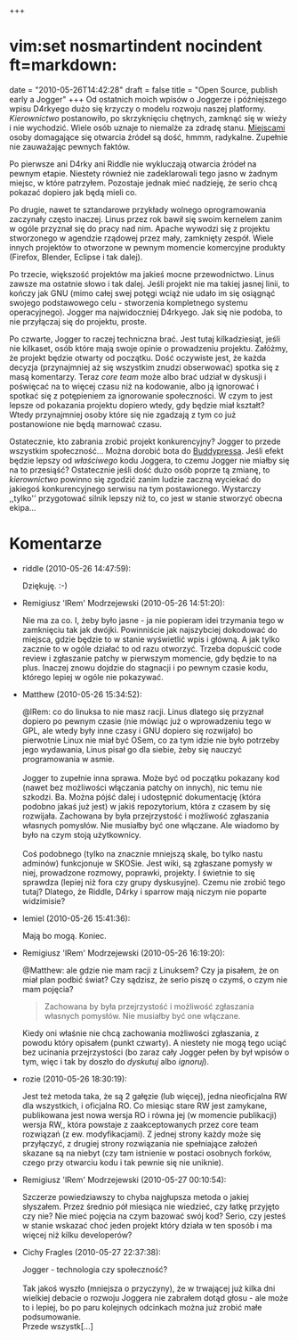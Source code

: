 +++
# vim:set nosmartindent nocindent ft=markdown:
date = "2010-05-26T14:42:28"
draft = false
title = "Open Source, publish early a Jogger"
+++
Od ostatnich moich wpisów o Joggerze i późniejszego wpisu D4rkyego dużo się
krzyczy o modelu rozwoju naszej platformy. _Kierownictwo_ postanowiło, po
skrzyknięciu chętnych, zamknąć się w wieży i nie wychodzić. Wiele osób uznaje
to niemalże za zdradę stanu.
[Miejscami](%20http://blog.radmen.info/2010/05/25/go-opensource-jogger-v3/)
osoby domagające się otwarcia źródeł są dość, hmmm, radykalne. Zupełnie nie
zauważając pewnych faktów.

Po pierwsze ani D4rky ani Riddle nie wykluczają otwarcia źródeł na pewnym
etapie. Niestety również nie zadeklarowali tego jasno w żadnym miejsc, w które
patrzyłem. Pozostaje jednak mieć nadzieję, że serio chcą pokazać dopiero jak
będą mieli co.

Po drugie, nawet te sztandarowe przykłady wolnego oprogramowania zaczynały
często inaczej. Linus przez rok bawił się swoim kernelem zanim w ogóle
przyznał się do pracy nad nim. Apache wywodzi się z projektu stworzonego w
agendzie rządowej przez mały, zamknięty zespół. Wiele innych projektów to
otworzone w pewnym momencie komercyjne produkty (Firefox, Blender, Eclipse i
tak dalej).

Po trzecie, większość projektów ma jakieś mocne przewodnictwo. Linus zawsze ma
ostatnie słowo i tak dalej. Jeśli projekt nie ma takiej jasnej linii, to
kończy jak GNU (mimo całej swej potęgi wciąż nie udało im się osiągnąć swojego
podstawowego celu - stworzenia kompletnego systemu operacyjnego). Jogger ma
najwidoczniej D4rkyego. Jak się nie podoba, to nie przyłączaj się do projektu,
proste.

Po czwarte, Jogger to raczej techniczna brać. Jest tutaj kilkadziesiąt, jeśli
nie kilkaset, osób które mają swoje opinie o prowadzeniu projektu. Załóżmy, że
projekt będzie otwarty od początku. Dość oczywiste jest, że każda decyzja
(przynajmniej aż się wszystkim znudzi obserwować) spotka się z masą
komentarzy. Teraz _core team_ może albo brać udział w dyskusji i poświęcać na
to więcej czasu niż na kodowanie, albo ją ignorować i spotkać się z
potępieniem za ignorowanie społeczności. W czym to jest lepsze od pokazania
projektu dopiero wtedy, gdy będzie miał kształt? Wtedy przynajmniej osoby
które się nie zgadzają z tym co już postanowione nie będą marnować czasu.

Ostatecznie, kto zabrania zrobić projekt konkurencyjny? Jogger to przede
wszystkim społeczność... Można dorobić bota do
[Buddypressa](http://buddypress.org/). Jeśli efekt będzie lepszy od
_właściwego_ kodu Joggera, to czemu Jogger nie miałby się na to przesiąść?
Ostatecznie jeśli dość dużo osób poprze tą zmianę, to _kierownictwo_ powinno
się zgodzić zanim ludzie zaczną wyciekać do jakiegoś konkurencyjnego serwisu
na tym postawionego. Wystarczy ,,tylko'' przygotować silnik lepszy niż to, co
jest w stanie stworzyć obecna ekipa...

# Komentarze

* riddle (2010-05-26 14:47:59): <p>Dziękuję. :-)</p>
* Remigiusz 'lRem' Modrzejewski (2010-05-26 14:51:20): <p>Nie ma za co. I, żeby
  było jasne - ja nie popieram idei trzymania tego w zamknięciu tak jak dwójki.
  Powinniście jak najszybciej dokodować do miejsca, gdzie będzie to w stanie
  wyświetlić wpis i główną. A jak tylko zacznie to w ogóle działać to od razu
  otworzyć. Trzeba dopuścić code review i zgłaszanie patchy w pierwszym
  momencie, gdy będzie to na plus. Inaczej znowu dojdzie do stagnacji i po
  pewnym czasie kodu, którego lepiej w ogóle nie pokazywać.</p>
* Matthew (2010-05-26 15:34:52): <p>@lRem: co do linuksa to nie masz racji.
  Linus dlatego się przyznał dopiero po pewnym czasie (nie mówiąc już o
  wprowadzeniu tego w GPL, ale wtedy były inne czasy i GNU dopiero się
  rozwijało) bo pierwotnie Linux nie miał być OSem, co za tym idzie nie było
  potrzeby jego wydawania, Linus pisał go dla siebie, żeby się nauczyć
  programowania w asmie.<br />  <br />  Jogger to zupełnie inna sprawa. Może być
  od początku pokazany kod (nawet bez możliwości włączania patchy on innych),
  nic temu nie szkodzi. Ba. Można pójść dalej i udostępnić dokumentację (która
  podobno jakaś już jest) w jakiś repozytorium, która z czasem by się rozwijała.
  Zachowana by była przejrzystość i możliwość zgłaszania własnych pomysłów. Nie
  musiałby być one włączane. Ale wiadomo by było na czym stoją użytkownicy.<br
  />  <br />  Coś podobnego (tylko na znacznie mniejszą skalę, bo tylko nastu
  adminów) funkcjonuje w SKOSie. Jest wiki, są zgłaszane pomysły w niej,
  prowadzone rozmowy, poprawki, projekty. I świetnie to się sprawdza (lepiej niż
  fora czy grupy dyskusyjne). Czemu nie zrobić tego tutaj? Dlatego, że Riddle,
  D4rky i sparrow mają niczym nie poparte widzimisie?</p>
* lemiel (2010-05-26 15:41:36): <p>Mają bo mogą. Koniec.</p>
* Remigiusz 'lRem' Modrzejewski (2010-05-26 16:19:20): <p>@Matthew: ale gdzie
  nie mam racji z Linuksem? Czy ja pisałem, że on miał plan podbić świat? Czy
  sądzisz, że serio piszę o czymś, o czym nie mam pojęcia?</p>  <blockquote>
  <p>Zachowana by była przejrzystość i możliwość zgłaszania własnych pomysłów.
  Nie musiałby być one włączane.</p> </blockquote>  <p>Kiedy oni właśnie nie
  chcą zachowania możliwości zgłaszania, z powodu który opisałem (punkt
  czwarty). A niestety nie mogą tego uciąć bez ucinania przejrzystości (bo zaraz
  cały Jogger pełen by był wpisów o tym, więc i tak by doszło do
  <em>dyskutuj</em> albo <em>ignoruj</em>).</p>
* rozie (2010-05-26 18:30:19): <p>Jest też metoda taka, że są 2 gałęzie (lub
  więcej), jedna nieoficjalna RW dla wszystkich, i oficjalna RO. Co miesiąc
  stare RW jest zamykane, publikowana jest nowa wersja RO i równa jej (w
  momencie publikacji) wersja RW,, która powstaje z zaakceptowanych przez core
  team rozwiązań (z ew. modyfikacjami). Z jednej strony każdy może się
  przyłączyć, z drugiej strony rozwiązania nie spełniające założeń skazane są na
  niebyt (czy tam istnienie w postaci osobnych forków, czego przy otwarciu kodu
  i tak pewnie się nie uniknie).</p>
* Remigiusz 'lRem' Modrzejewski (2010-05-27 00:10:54): <p>Szczerze powiedziawszy
  to chyba najgłupsza metoda o jakiej słyszałem. Przez średnio pół miesiąca nie
  wiedzieć, czy łatkę przyjęto czy nie? Nie mieć pojęcia na czym bazować swój
  kod? Serio, czy jesteś w stanie wskazać choć jeden projekt który działa w ten
  sposób i ma więcej niż kilku developerów?</p>
* Cichy Fragles (2010-05-27 22:37:38): <p>Jogger - technologia czy
  społeczność?<br /><br />Tak jakoś wyszło (mniejsza o przyczyny), że w
  trwającej już kilka dni wielkiej debacie o rozwoju Joggera nie zabrałem dotąd
  głosu - ale może to i lepiej, bo po paru kolejnych odcinkach można już zrobić
  małe podsumowanie.<br />  Przede wszystk[...]</p>

